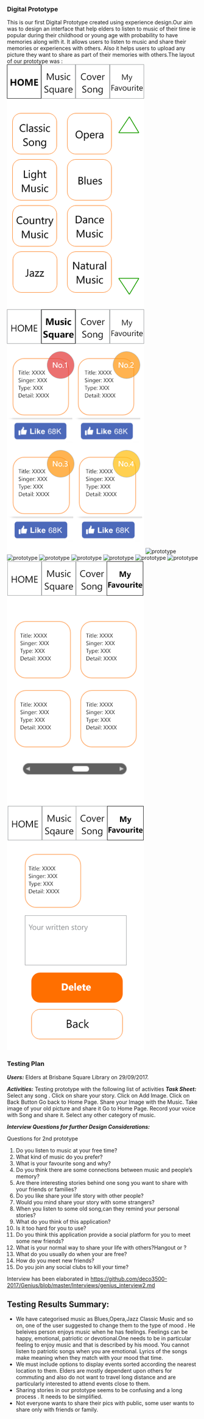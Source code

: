 

### Digital Prototype ###

This is our first Digital Prototype created using experience design.Our aim was to design an interface that help elders to listen to music of their time ie popular during their childhood or young age with probability to have memories along with it. It allows users to listen to music and share their memories or experiences with others. Also it helps users to upload any picture they want to share as part of their memories with others.The layout of our prototype was :
![prototype](https://github.com/deco3500-2017/Genius/blob/master/DigitalPrototype/img1/Home%20page.png)
![prototype](https://github.com/deco3500-2017/Genius/blob/master/DigitalPrototype/img1/Second%20Page.png)
![prototype](https://github.com/deco3500-2017/Genius/blob/master/DigitalPrototype/img1/Android%20Mobile%20%E2%80%93%202.png)
![prototype](https://github.com/deco3500-2017/Genius/blob/master/DigitalPrototype/img1/Android%20Mobile%20%E2%80%93%203.png)
![prototype](https://github.com/deco3500-2017/Genius/blob/master/DigitalPrototype/img1/Android%20Mobile%20%E2%80%93%204.png)
![prototype](https://github.com/deco3500-2017/Genius/blob/master/DigitalPrototype/img1/Android%20Mobile%20%E2%80%93%206.png)
![prototype](https://github.com/deco3500-2017/Genius/blob/master/DigitalPrototype/img1/Android%20Mobile%20%E2%80%93%207.png)
![prototype](https://github.com/deco3500-2017/Genius/blob/master/DigitalPrototype/img1/Android%20Mobile%20%E2%80%93%205.png)
![prototype](https://github.com/deco3500-2017/Genius/blob/master/DigitalPrototype/img1/Android%20Mobile%20%E2%80%93%201.png)
![prototype](https://github.com/deco3500-2017/Genius/blob/master/DigitalPrototype/img1/my%20favourite.png)
![prototype](https://github.com/deco3500-2017/Genius/blob/master/DigitalPrototype/img1/my%20favourite%202.png)

### Testing Plan ###
***Users:*** Elders at Brisbane Square Library on 29/09/2017.

***Activities:***
Testing prototype with the following list of activities
***Task Sheet:***
Select any song .
Click on share your story.
Click on Add Image.
Click on Back Button
Go back to Home Page.
Share your Image with the Music.
Take image of your old picture and share it
Go to Home Page.
Record your voice with Song and share it.
Select any other category of music.

***Interview Questions for further Design Considerations:***

Questions for 2nd prototype

1. Do you listen to music at your free time?
1. What kind of music do you prefer?
1. What is your favourite song and why?
1. Do you think there are some connections between music and people’s memory?
1. Are there interesting stories behind one song you want to share with your friends or families?
1. Do you like share your life story with other people?
1. Would you mind share your story with some strangers?
1. When you listen to some old song,can they remind your personal stories?
1. What do you think of this application?
1. Is it too hard for you to use?
1. Do you think this application provide a social platform for you to meet some new friends?
1. What is your normal way to share your life with others?Hangout or ?
1. What do you usually do when your are free?
1. How do you meet new friends?
1. Do you join any social clubs to kill your time?

Interview has been elaborated in https://github.com/deco3500-2017/Genius/blob/master/Interviews/genius_interview2.md

## Testing Results Summary:
* We have categorised music as Blues,Opera,Jazz Classic Music and so on, one of the user suggested to change them to the type of mood . He beleives person enjoys music when he has feelings. Feelings can be happy, emotional, patriotic or devotional.One needs to be in particular feeling to enjoy music and that is described by his mood. You cannot listen to patriotic songs when you are emotional. Lyrics of the songs make meaning when they match with your mood that time.
* We must include options to display events sorted according the nearest location to them. Elders are mostly dependent upon others for commuting and also do not want to travel long distance and are particularly interested to attend events close to them.
* Sharing stories in our prototype seems to be confusing and a long process . It needs to be simplified.
* Not everyone wants to share their pics with public, some user wants to share only with friends or family.
